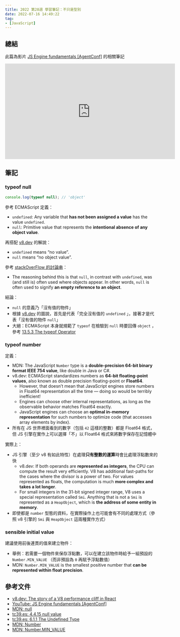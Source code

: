 ```yaml
---
title: 2022 第28週 學習筆記：不只是型別
date: 2022-07-16 14:49:22
tag:
- [JavaScript]
---
```


## 總結

此篇為影片 [JS Engine fundamentals [AgentConf]](https://youtu.be/0I0d8LkDqyc) 的相關筆記

<iframe width="560" height="315" src="https://www.youtube.com/embed/0I0d8LkDqyc" title="YouTube video player" frameborder="0" allow="accelerometer; autoplay; clipboard-write; encrypted-media; gyroscope; picture-in-picture" allowfullscreen></iframe>

## 筆記

### typeof null

```js
console.log(typeof null); // 'object'
```

參考 ECMAScript 定義：

- `undefined`: Any variable that **has not been assigned a value** has the value `undefined`.
- `null`: Primitive value that represents the **intentional absence of any object value**.

再搭配 [v8.dev](https://v8.dev/blog/react-cliff) 的解說：

- `undefined` means “no value”.
- `null` means “no object value”.

參考 [stackOverFlow 的討論串](https://stackoverflow.com/a/18808300/15028185)：

- The reasoning behind this is that `null`, in contrast with `undefined`, was (and still is) often used where objects appear. In other words, `null` is often used to signify **an empty reference to an object**.

結論：

- `null` 的意義乃「沒有值的物件」
- 根據 [v8.dev](https://v8.dev/blog/react-cliff) 的圖說，首先是代表「完全沒有值的 `undefined` 」，接著才是代表「沒有值的物件 `null`」
- 大絕：ECMAScript 本身就規範了 `typeof` 在檢驗到 `null` 時要回傳 `object` ，參考 [13.5.3 The typeof Operator](https://tc39.es/ecma262/multipage/ecmascript-language-expressions.html#sec-typeof-operator)

### typeof number

定義：

- MDN: The JavaScript `Number` type is a **double-precision 64-bit binary format IEEE 754 value**, like double in Java or C#.
- v8.dev: ECMAScript standardizes numbers as **64-bit floating-point values**, also known as double precision floating-point or **Float64**.
  - However, that doesn’t mean that JavaScript engines store numbers in Float64 representation all the time — doing so would be terribly inefficient!
  - Engines can choose other internal representations, as long as the observable behavior matches Float64 exactly.
  - JavaScript engines can choose an **optimal in-memory representation** for such numbers to optimize code (that accesses array elements by index).
- 所有在 JS 世界裡面看到的數字（包括 `42` 這樣的整數）都是 Float64 格式，但 JS 引擎在實作上可以選擇「不」以 Float64 格式來將數字保存在記憶體中

實際上：

- JS 引擎（至少 v8 有如此特性）在處理**只有整數的運算**時會比處理浮點數來的快
  - v8.dev: If both operands are **represented as integers**, the CPU can compute the result very efficiently. V8 has additional fast-paths for the cases where the divisor is a power of two. For values represented as floats, the computation is much **more complex and takes a lot longer**.
  - For small integers in the 31-bit signed integer range, V8 uses a special representation called `Smi`. Anything that is not a `Smi` is represented as a `HeapObject`, which is **the address of some entity in memory**.
- 即使都是 `number` 型態的資料，在實際操作上也可能會有不同的處理方式（參照 v8 引擎的 `Smi` 與 `HeapObject` 這兩種實作方式）

### sensible initial value

建議使用前後連貫的值來建立物件：

- 舉例：若需要一個物件來保存浮點數，可以在建立該物件時給予一組預設的 `Number.MIN_VALUE` （而非預設為 `0` 再賦予浮點數值）
- MDN: `Number.MIN_VALUE` is the smallest positive number that **can be represented within float precision**.

## 參考文件

- [v8.dev: The story of a V8 performance cliff in React](https://v8.dev/blog/react-cliff)
- [YouTube: JS Engine fundamentals [AgentConf]](https://youtu.be/0I0d8LkDqyc)
- [MDN: null](https://developer.mozilla.org/en-US/docs/Web/JavaScript/Reference/Operators/null)
- [tc39.es: 4.4.15 null value](https://tc39.es/ecma262/multipage/overview.html#sec-null-value)
- [tc39.es: 6.1.1 The Undefined Type](https://tc39.es/ecma262/multipage/ecmascript-data-types-and-values.html#sec-ecmascript-language-types-undefined-type)
- [MDN: Number](https://developer.mozilla.org/en-US/docs/Web/JavaScript/Reference/Global_Objects/Number)
- [MDN: Number.MIN_VALUE](https://developer.mozilla.org/en-US/docs/Web/JavaScript/Reference/Global_Objects/Number/MIN_VALUE)

